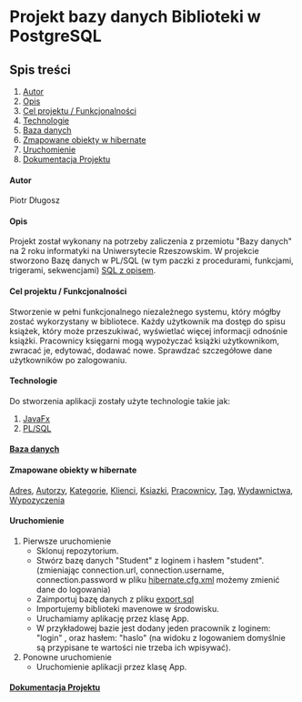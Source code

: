 
# Projekt bazy danych Biblioteki w PostgreSQL

## Spis treści
1. [Autor](https://github.com/piotranon/BD_2020_DlugoszPiotr#autor)
1. [Opis](https://github.com/piotranon/BD_2020_DlugoszPiotr#opis)
1. [Cel projektu / Funkcjonalności](https://github.com/piotranon/BD_2020_DlugoszPiotr#cel-projektu--funkcjonalno%C5%9Bci)
1. [Technologie](https://github.com/piotranon/BD_2020_DlugoszPiotr#technologie)
1. [Baza danych](https://github.com/piotranon/BD_2020_DlugoszPiotr/blob/master/docs/sql.md) 
1. [Zmapowane obiekty w hibernate](https://github.com/piotranon/BD_2020_DlugoszPiotr#zmapowane-obiekty-w-hibernate)
1. [Uruchomienie](https://github.com/piotranon/BD_2020_DlugoszPiotr#uruchomienie)
1. [Dokumentacja Projektu](https://github.com/piotranon/BD_2020_DlugoszPiotr/blob/master/docs/Piotr%20D%C5%82ugosz%20Dokumentacja.docx)

#### Autor
Piotr Długosz

#### Opis
Projekt został wykonany na potrzeby zaliczenia z przemiotu "Bazy danych" na 2 roku informatyki na Uniwersytecie Rzeszowskim.
W projekcie stworzono Bazę danych w PL/SQL (w tym paczki z procedurami, funkcjami, trigerami, sekwencjami) [SQL z opisem](https://github.com/piotranon/BD_2020_DlugoszPiotr/blob/master/docs/sql.md).

#### Cel projektu / Funkcjonalności
Stworzenie w pełni funkcjonalnego niezależnego systemu, który mógłby zostać wykorzystany w bibliotece. Każdy użytkownik ma dostęp do spisu książek, który może przeszukiwać, wyświetlać więcej informacji odnośnie książki. Pracownicy księgarni mogą wypożyczać książki użytkownikom, zwracać je, edytować, dodawać nowe. Sprawdzać szczegółowe dane użytkowników po zalogowaniu.

#### Technologie
Do stworzenia aplikacji zostały użyte technologie takie jak:
1. [JavaFx](https://openjfx.io/)
1. [PL/SQL](https://www.oracle.com/pl/database/technologies/appdev/plsql.html)

#### [Baza danych](https://github.com/piotranon/BD_2020_DlugoszPiotr/blob/master/docs/sql.md)

#### Zmapowane obiekty w hibernate

[Adres](https://github.com/piotranon/BD_2020_DlugoszPiotr/blob/5ec9a7fb946c9ab7cfd4f8f40856304629181e05/DB/src/main/java/entity/Adres.java#L8), [Autorzy](https://github.com/piotranon/BD_2020_DlugoszPiotr/blob/5ec9a7fb946c9ab7cfd4f8f40856304629181e05/DB/src/main/java/entity/Autorzy.java#L8), [Kategorie](https://github.com/piotranon/BD_2020_DlugoszPiotr/blob/5ec9a7fb946c9ab7cfd4f8f40856304629181e05/DB/src/main/java/entity/Kategorie.java#L8), [Klienci](https://github.com/piotranon/BD_2020_DlugoszPiotr/blob/5ec9a7fb946c9ab7cfd4f8f40856304629181e05/DB/src/main/java/entity/Klienci.java#L8), [Ksiazki](https://github.com/piotranon/BD_2020_DlugoszPiotr/blob/5ec9a7fb946c9ab7cfd4f8f40856304629181e05/DB/src/main/java/entity/Ksiazki.java#L10), [Pracownicy](https://github.com/piotranon/BD_2020_DlugoszPiotr/blob/5ec9a7fb946c9ab7cfd4f8f40856304629181e05/DB/src/main/java/entity/Pracownicy.java#L9), [Tag](https://github.com/piotranon/BD_2020_DlugoszPiotr/blob/5ec9a7fb946c9ab7cfd4f8f40856304629181e05/DB/src/main/java/entity/Tag.java#L8), [Wydawnictwa](https://github.com/piotranon/BD_2020_DlugoszPiotr/blob/5ec9a7fb946c9ab7cfd4f8f40856304629181e05/DB/src/main/java/entity/Wydawnictwa.java#L8), [Wypozyczenia](https://github.com/piotranon/BD_2020_DlugoszPiotr/blob/5ec9a7fb946c9ab7cfd4f8f40856304629181e05/DB/src/main/java/entity/Wypozyczenia.java#L9)

#### Uruchomienie
1. Pierwsze uruchomienie
   * Sklonuj repozytorium.
   * Stwórz bazę danych "Student" z loginem i hasłem "student". (zmieniając connection.url, connection.username, connection.password  w pliku [hibernate.cfg.xml](https://github.com/piotranon/BD_2020_DlugoszPiotr/blob/master/DB/src/main/resources/hibernate.cfg.xml) możemy zmienić dane do logowania)
   * Zaimportuj bazę danych z pliku [export.sql](https://github.com/piotranon/BD_2020_DlugoszPiotr/blob/master/export.sql)
   * Importujemy biblioteki mavenowe w środowisku.
   * Uruchamiamy aplikację przez klasę App.
   * W przykładowej bazie jest dodany jeden pracownik z loginem: "login" , oraz hasłem: "haslo" (na widoku z logowaniem domyślnie są przypisane te wartości nie trzeba ich wpisywać).
2. Ponowne uruchomienie
   * Uruchomienie aplikacji przez klasę App.
   
#### [Dokumentacja Projektu](https://github.com/piotranon/BD_2020_DlugoszPiotr/blob/master/docs/Piotr%20D%C5%82ugosz%20Dokumentacja.docx)
